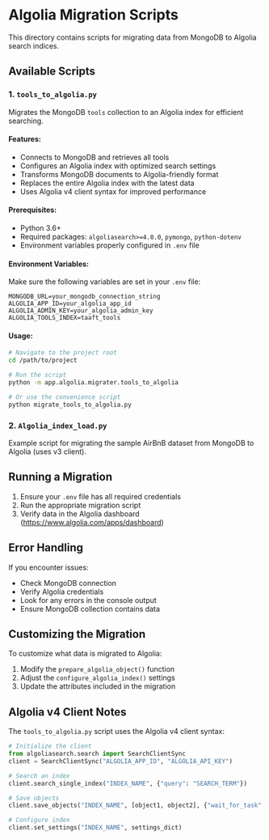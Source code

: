 # Algolia Migration Scripts

This directory contains scripts for migrating data from MongoDB to Algolia search indices.

## Available Scripts

### 1. `tools_to_algolia.py`

Migrates the MongoDB `tools` collection to an Algolia index for efficient searching.

#### Features:
- Connects to MongoDB and retrieves all tools
- Configures an Algolia index with optimized search settings
- Transforms MongoDB documents to Algolia-friendly format
- Replaces the entire Algolia index with the latest data
- Uses Algolia v4 client syntax for improved performance

#### Prerequisites:
- Python 3.6+
- Required packages: `algoliasearch>=4.0.0`, `pymongo`, `python-dotenv`
- Environment variables properly configured in `.env` file

#### Environment Variables:
Make sure the following variables are set in your `.env` file:
```
MONGODB_URL=your_mongodb_connection_string
ALGOLIA_APP_ID=your_algolia_app_id
ALGOLIA_ADMIN_KEY=your_algolia_admin_key
ALGOLIA_TOOLS_INDEX=taaft_tools
```

#### Usage:
```bash
# Navigate to the project root
cd /path/to/project

# Run the script
python -m app.algolia.migrater.tools_to_algolia

# Or use the convenience script
python migrate_tools_to_algolia.py
```

### 2. `Algolia_index_load.py`

Example script for migrating the sample AirBnB dataset from MongoDB to Algolia (uses v3 client).

## Running a Migration

1. Ensure your `.env` file has all required credentials
2. Run the appropriate migration script
3. Verify data in the Algolia dashboard (https://www.algolia.com/apps/dashboard)

## Error Handling

If you encounter issues:
- Check MongoDB connection
- Verify Algolia credentials
- Look for any errors in the console output
- Ensure MongoDB collection contains data

## Customizing the Migration

To customize what data is migrated to Algolia:
1. Modify the `prepare_algolia_object()` function
2. Adjust the `configure_algolia_index()` settings
3. Update the attributes included in the migration

## Algolia v4 Client Notes

The `tools_to_algolia.py` script uses the Algolia v4 client syntax:

```python
# Initialize the client
from algoliasearch.search import SearchClientSync
client = SearchClientSync("ALGOLIA_APP_ID", "ALGOLIA_API_KEY")

# Search an index
client.search_single_index("INDEX_NAME", {"query": "SEARCH_TERM"})

# Save objects
client.save_objects("INDEX_NAME", [object1, object2], {"wait_for_task": True})

# Configure index
client.set_settings("INDEX_NAME", settings_dict)
``` 
